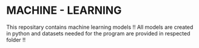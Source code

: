 # MACHINE - LEARNING 

This repositary contains machine learning models !! All models are created in python and datasets needed for the program are provided in respected folder !! 
